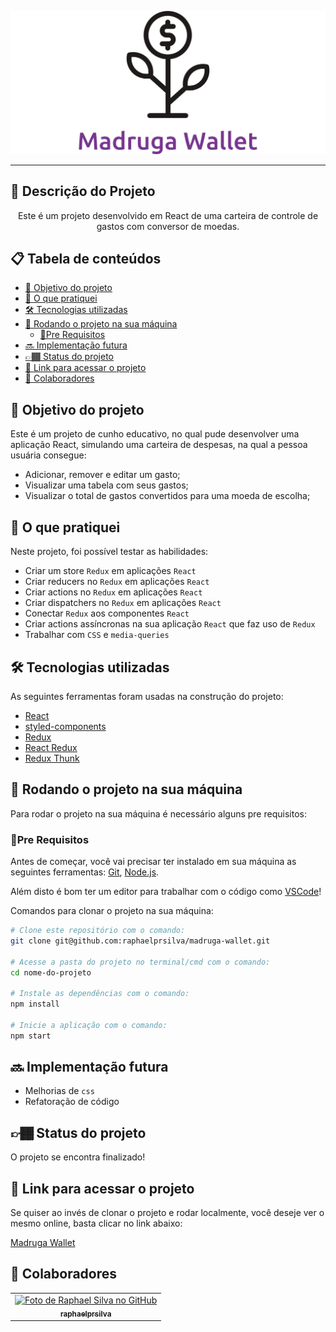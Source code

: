 ![teste](./src/assets/images/madruga-wallet-black-logo.svg)

---

## :memo: Descrição do Projeto

<p align="center">Este é um projeto desenvolvido em React de uma carteira de controle de gastos com conversor de moedas.</p>

## 📋 Tabela de conteúdos

<!--ts-->

- [🎯 Objetivo do projeto](#🎯-objetivo-do-projeto)
- [📝 O que pratiquei](#📝-o-que-pratiquei)
- [🛠 Tecnologias utilizadas](#🛠-tecnologias-utilizadas)
- [🚀 Rodando o projeto na sua máquina](#🚀-rodando-o-projeto-na-sua-máquina)
  - [📍Pre Requisitos](#📍-pre-requisitos)
- [🔜 Implementação futura](#🔜-implementação-futura)
- [👉🏾 Status do projeto](#👉🏾-status-do-projeto)
- [🔗 Link para acessar o projeto](#🔗-link-para-acessar-o-projeto)
- [🤝 Colaboradores](#🤝-colaboradores)

<!--te-->

## 🎯 Objetivo do projeto

Este é um projeto de cunho educativo, no qual pude desenvolver uma aplicação React, simulando uma carteira de despesas, na qual a pessoa usuária consegue:

- Adicionar, remover e editar um gasto;
- Visualizar uma tabela com seus gastos;
- Visualizar o total de gastos convertidos para uma moeda de escolha;

## 📝 O que pratiquei

Neste projeto, foi possível testar as habilidades:

- Criar um store `Redux` em aplicações `React`
- Criar reducers no `Redux` em aplicações `React`
- Criar actions no `Redux` em aplicações `React`
- Criar dispatchers no `Redux` em aplicações `React`
- Conectar `Redux` aos componentes `React`
- Criar actions assíncronas na sua aplicação `React` que faz uso de `Redux`
- Trabalhar com `CSS` e `media-queries`

## 🛠 Tecnologias utilizadas

As seguintes ferramentas foram usadas na construção do projeto:

- [React](https://pt-br.reactjs.org/)
- [styled-components](https://styled-components.com/)
- [Redux](https://redux.js.org/)
- [React Redux](https://react-redux.js.org/)
- [Redux Thunk](https://github.com/reduxjs/redux-thunk)

## 🚀 Rodando o projeto na sua máquina

Para rodar o projeto na sua máquina é necessário alguns pre requisitos:

### 📍Pre Requisitos

Antes de começar, você vai precisar ter instalado em sua máquina as seguintes ferramentas:
[Git](https://git-scm.com), [Node.js](https://nodejs.org/en/).

Além disto é bom ter um editor para trabalhar com o código como [VSCode](https://code.visualstudio.com/)!

Comandos para clonar o projeto na sua máquina:

```bash
# Clone este repositório com o comando:
git clone git@github.com:raphaelprsilva/madruga-wallet.git

# Acesse a pasta do projeto no terminal/cmd com o comando:
cd nome-do-projeto

# Instale as dependências com o comando:
npm install

# Inicie a aplicação com o comando:
npm start

```

## 🔜 Implementação futura

- Melhorias de `css`
- Refatoração de código

## 👉🏾 Status do projeto

O projeto se encontra finalizado!

## 🔗 Link para acessar o projeto

Se quiser ao invés de clonar o projeto e rodar localmente, você deseje ver o mesmo online, basta clicar no link abaixo:

<a href="http://www.madruga-wallet.elraphael.com.br/" target="_blank" rel="noopener">Madruga Wallet</a>

## 🤝 Colaboradores

<table>
  <tr>
    <td align="center">
      <a href="http://github.com/raphaelprsilva">
        <img src="https://avatars.githubusercontent.com/u/50886915?s=400&u=fa3df0caab0c83b9f88678abd93e8d5a81a5cd6f&v=4" width="100px;" alt="Foto de Raphael Silva no GitHub"/><br>
        <sub>
          <b>raphaelprsilva</b>
        </sub>
      </a>
    </td>
  </tr>
</table>
